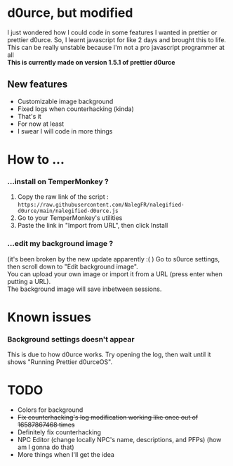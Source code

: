 # d0urce, but modified
I just wondered how I could code in some features I wanted in prettier or prettier d0urce.
So, I learnt javascript for like 2 days and brought this to life.
This can be really unstable because I'm not a pro javascript programmer at all  
**This is currently made on version 1.5.1 of prettier d0urce**
## New features
- Customizable image background
- Fixed logs when counterhacking (kinda)
- That's it
- For now at least
- I swear I will code in more things

# How to ...
### ...install on TemperMonkey ?
1. Copy the raw link of the script : `https://raw.githubusercontent.com/NalegFR/nalegified-d0urce/main/nalegified-d0urce.js`
2. Go to your TemperMonkey's utilities
3. Paste the link in "Import from URL", then click Install

### ...edit my background image ?
(it's been broken by the new update apparently :( )
Go to s0urce settings, then scroll down to "Edit background image".  
You can upload your own image or import it from a URL (press enter when putting a URL).  
The background image will save inbetween sessions.

# Known issues
### Background settings doesn't appear
This is due to how d0urce works. Try opening the log, then wait until it shows "Running Prettier d0urceOS".

# TODO
- Colors for background
- ~~Fix counterhacking's log modification working like once out of 16587867468 times~~
- Definitely fix counterhacking
- NPC Editor (change locally NPC's name, descriptions, and PFPs) (how am I gonna do that)
- More things when I'll get the idea
